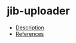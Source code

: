 # jib-uploader

- [Description](https://github.com/bakdata/ci-templates/tree/main/docs/descriptions/actions/java-gradle-build-push-jib)
- [References](https://github.com/bakdata/ci-templates/tree/main/docs/references/actions/java-gradle-build-push-jib)
